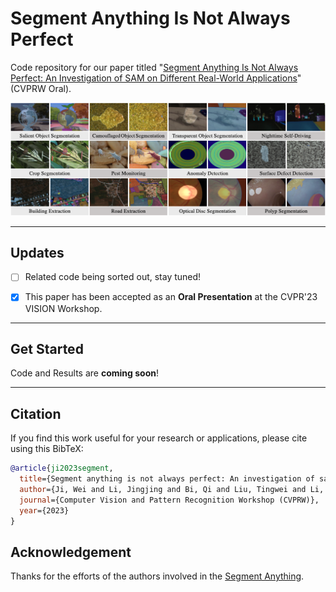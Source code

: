 # Segment Anything Is Not Always Perfect
Code repository for our paper titled "[Segment Anything Is Not Always Perfect: An Investigation of SAM on Different Real-World Applications](https://arxiv.org/pdf/2304.05750.pdf)" (CVPRW Oral). 

![avatar](https://github.com/LiuTingWed/SAM-Not-Perfect/blob/main/sample.png)

------

## Updates
- [ ] Related code being sorted out, stay tuned!
+ [x] This paper has been accepted as an **Oral Presentation** at the CVPR'23 VISION Workshop.

-------

## Get Started

Code and Results are **coming soon**!

-------

## Citation
If you find this work useful for your research or applications, please cite using this BibTeX:
```bibtex
@article{ji2023segment,
  title={Segment anything is not always perfect: An investigation of sam on different real-world applications},
  author={Ji, Wei and Li, Jingjing and Bi, Qi and Liu, Tingwei and Li, Wenbo and Cheng, Li},
  journal={Computer Vision and Pattern Recognition Workshop (CVPRW)},
  year={2023}
}
```

## Acknowledgement

Thanks for the efforts of the authors involved in the [Segment Anything](https://github.com/facebookresearch/segment-anything). 

